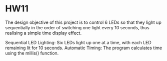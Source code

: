 # HW11
The design objective of this project is to control 6 LEDs 
so that they light up sequentially in the order of switching one light every 10 seconds,
 thus realising a simple time display effect.

Sequential LED Lighting: Six LEDs light up one at a time, with each LED remaining lit for 10 seconds.
Automatic Timing: The program calculates time using the millis() function.

 
